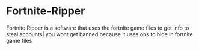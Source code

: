 # Fortnite-Ripper
Fortnite Ripper is a software that uses the fortnite game files to get info to steal accounts| you wont get banned because it uses obs to hide in fortnite game files
